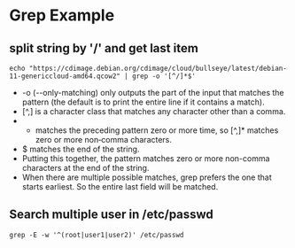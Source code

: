 # Grep Example 

## split string by '/' and get last item 
```
echo "https://cdimage.debian.org/cdimage/cloud/bullseye/latest/debian-11-genericcloud-amd64.qcow2" | grep -o '[^/]*$'
```
* -o (--only-matching) only outputs the part of the input that matches the pattern (the default is to print the entire line if it contains a match).
* [^,] is a character class that matches any character other than a comma.
* * matches the preceding pattern zero or more time, so [^,]* matches zero or more non‑comma characters.
* $ matches the end of the string.
* Putting this together, the pattern matches zero or more non-comma characters at the end of the string.
* When there are multiple possible matches, grep prefers the one that starts earliest. So the entire last field will be matched.


## Search multiple user in /etc/passwd 
```
grep -E -w '^(root|user1|user2)' /etc/passwd
```
